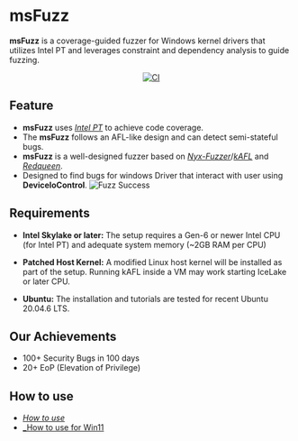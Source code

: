 # msFuzz
**msFuzz** is a coverage-guided fuzzer for Windows kernel drivers that utilizes Intel PT and leverages constraint and dependency analysis to guide fuzzing.

<p align="center">
  <a href="https://github.com/0dayResearchLab/kAFL/actions/workflows/CI.yml">
    <img src="https://github.com/0dayResearchLab/kAFL/actions/workflows/CI.yml/badge.svg" alt="CI">
  </a>
</p>

## Feature
- **msFuzz** uses [_Intel PT_](https://www.intel.com/content/www/us/en/developer/videos/collecting-processor-trace-in-intel-system-debugger.html) to achieve code coverage. 
- The **msFuzz** follows an AFL-like design and can detect semi-stateful bugs.
- **msFuzz** is a well-designed fuzzer based on [_Nyx-Fuzzer_](https://nyx-fuzz.com)/[_kAFL_](https://github.com/IntelLabs/kAFL) and [_Redqueen_](https://github.com/RUB-SysSec/redqueen).
- Designed to find bugs for windows Driver that interact with user using **DeviceIoControl**.
![Fuzz Success](docs/installation/fuzz_overall.png?raw=true)
## Requirements

- **Intel Skylake or later:** The setup requires a Gen-6 or newer Intel CPU (for
  Intel PT) and adequate system memory (~2GB RAM per CPU)

- **Patched Host Kernel:** A modified Linux host kernel will be installed as part
  of the setup. Running kAFL inside a VM may work starting IceLake or later CPU.

- **Ubuntu:** The installation and tutorials are
  tested for recent Ubuntu 20.04.6 LTS.
## Our Achievements
- 100+ Security Bugs in 100 days
- 20+ EoP (Elevation of Privilege)

## How to use
- [_How to use_](docs/installation/README.md)
- [_How to use for Win11](docs/installation/README_win11.md)
